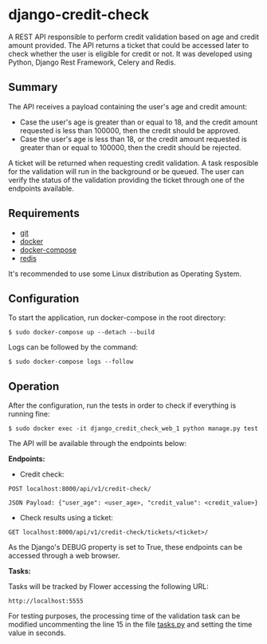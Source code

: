 # django-credit-check

A REST API responsible to perform credit validation based on age and credit amount provided. The API returns a ticket that could be accessed later to check whether the user is eligible for credit or not. It was developed using Python, Django Rest Framework, Celery and Redis.

## Summary

The API receives a payload containing the user's age and credit amount:
- Case the user's age is greater than or equal to 18, and the credit amount requested is less than 100000, then the credit should be approved.
- Case the user's age is less than 18, or the credit amount requested is greater than or equal to 100000, then the credit should be rejected.

A ticket will be returned when requesting credit validation. A task resposible for the validation will run in the background or be queued. The user can verify the status of the validation providing the ticket through one of the endpoints available.

## Requirements

 - [git](https://git-scm.com/)
 - [docker](https://docs.docker.com/)
 - [docker-compose](https://docs.docker.com/compose/)
 - [redis](https://redis.io/)

It's recommended to use some Linux distribution as Operating System.

## Configuration
To start the application, run docker-compose in the root directory:
```
$ sudo docker-compose up --detach --build
```
Logs can be followed by the command:  
```
$ sudo docker-compose logs --follow
```
## Operation
After the configuration, run the tests in order to check if everything is running fine:
```
$ sudo docker exec -it django_credit_check_web_1 python manage.py test
```

The API will be available through the endpoints below:

**Endpoints:**

 - Credit check:
```
POST localhost:8000/api/v1/credit-check/

JSON Payload: {"user_age": <user_age>, "credit_value": <credit_value>}
```
 - Check results using a ticket:
``` 
GET localhost:8000/api/v1/credit-check/tickets/<ticket>/
```

As the Django's DEBUG property is set to True, these endpoints can be accessed through a web browser.

**Tasks:**

Tasks will be tracked by Flower accessing the following URL:
```
http://localhost:5555
```

For testing purposes, the processing time of the validation task can be modified uncommenting the line 15 in the file [tasks.py](https://github.com/xjpaulo/django_credit_check/blob/main/api/tasks.py) and setting the time value in seconds.

